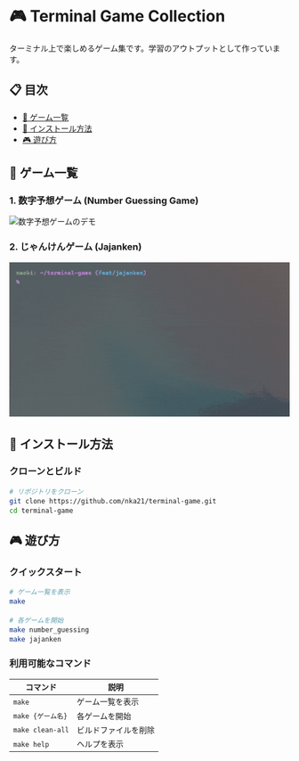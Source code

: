 # 🎮 Terminal Game Collection

ターミナル上で楽しめるゲーム集です。学習のアウトプットとして作っています。

## 📋 目次

- [🎯 ゲーム一覧](#-ゲーム一覧)
- [🚀 インストール方法](#-インストール方法)
- [🎮 遊び方](#-遊び方)

## 🎯 ゲーム一覧

### 1. 数字予想ゲーム (Number Guessing Game)
![数字予想ゲームのデモ](./assets/demo/number_guessing.gif)

### 2. じゃんけんゲーム (Jajanken)
![じゃじゃんけんのデモ](./assets/demo/jajanken.gif)

## 🚀 インストール方法
### クローンとビルド
```bash
# リポジトリをクローン
git clone https://github.com/nka21/terminal-game.git
cd terminal-game
```

## 🎮 遊び方

### クイックスタート
```bash
# ゲーム一覧を表示
make

# 各ゲームを開始
make number_guessing
make jajanken
```

### 利用可能なコマンド

| コマンド | 説明 |
|---------|------|
| `make` | ゲーム一覧を表示 |
| `make {ゲーム名}` | 各ゲームを開始 |
| `make clean-all` | ビルドファイルを削除 |
| `make help` | ヘルプを表示 |